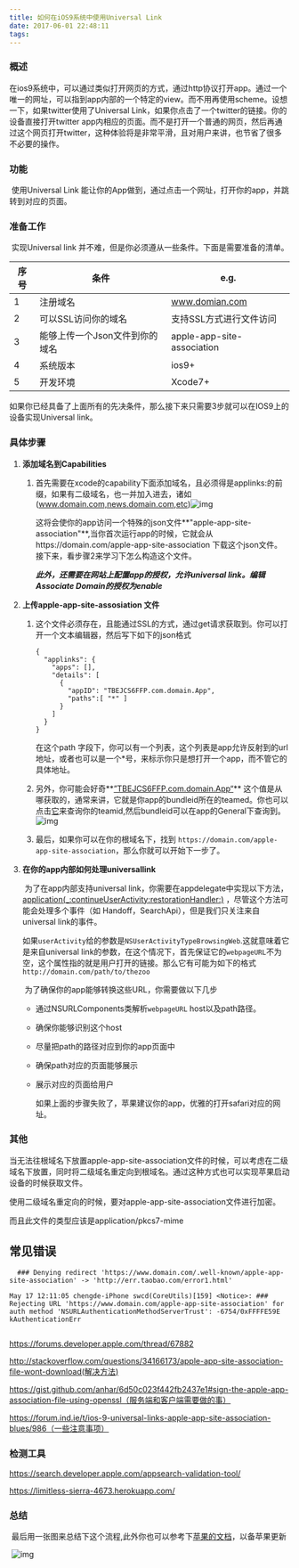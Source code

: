 ```yaml
---
title: 如何在iOS9系统中使用Universal Link
date: 2017-06-01 22:48:11
tags:
---
```


### 概述

​	在ios9系统中，可以通过类似打开网页的方式，通过http协议打开app。通过一个唯一的网址，可以指到app内部的一个特定的view。而不用再使用scheme。设想一下，如果twitter使用了Universal Link，如果你点击了一个twitter的链接。你的设备直接打开twitter app内相应的页面。而不是打开一个普通的网页，然后再通过这个网页打开twitter，这种体验将是非常平滑，且对用户来讲，也节省了很多不必要的操作。

<!--more-->

### 功能

​	使用Universal Link 能让你的App做到，通过点击一个网址，打开你的app，并跳转到对应的页面。

### 准备工作

​	实现Universal link 并不难，但是你必须遵从一些条件。下面是需要准备的清单。

| 序号   | 条件                | e.g.                       |
| ---- | ----------------- | -------------------------- |
| 1    | 注册域名              | www.domian.com             |
| 2    | 可以SSL访问你的域名       | 支持SSL方式进行文件访问              |
| 3    | 能够上传一个Json文件到你的域名 | apple-app-site-association |
| 4    | 系统版本              | ios9+                      |
| 5    | 开发环境              | Xcode7+                    |

​	  如果你已经具备了上面所有的先决条件，那么接下来只需要3步就可以在IOS9上的设备实现Universal link。

### 具体步骤

1. **添加域名到Capabilities**

   1. 首先需要在xcode的capability下面添加域名，且必须得是applinks:的前缀，如果有二级域名，也一并加入进去，诸如(www.domain.com,news.domain.com,etc)![img](如何在iOS9系统中使用Universal-Link/apple_capabilities.png)

      这将会使你的app访问一个特殊的json文件**"apple-app-site-association"**,当你首次运行app的时候，它就会从https://domain.com/apple-app-site-association 下载这个json文件。接下来，看步骤2来学习下怎么构造这个文件。

      ***此外，还需要在网站上配置app的授权，允许universal link。编辑Associate Domain的授权为enable***

2. **上传apple-app-site-assosiation 文件**

   1. 这个文件必须存在，且能通过SSL的方式，通过get请求获取到。你可以打开一个文本编辑器，然后写下如下的json格式

      ```objc
      {
        "applinks": {
          "apps": [],
          "details": [
            {
              "appID": "TBEJCS6FFP.com.domain.App",
              "paths":[ "*" ]
            }
          ]
        }
      }
      ```

      在这个path 字段下，你可以有一个列表，这个列表是app允许反射到的url地址，或者也可以是一个*号，来标示你只是想打开一个app，而不管它的具体地址。

   2. 另外，你可能会好奇**<u>”TBEJCS6FFP.com.domain.App“</u>** 这个值是从哪获取的，通常来讲，它就是你app的bundleid所在的teamed。你也可以点击[它](https://idmsa.apple.com/IDMSWebAuth/login?appIdKey=891bd3417a7776362562d2197f89480a8547b108fd934911bcbea0110d07f757&path=%2Faccount%2F&rv=1#accountSummary)来查询你的teamid,然后bundleid可以在app的General下查询到。![img](如何在iOS9系统中使用Universal-Link/apple_team_id.png)

   3. 最后，如果你可以在你的根域名下，找到 `https://domain.com/apple-app-site-association`，那么你就可以开始下一步了。

3. **在你的app内部如何处理universallink**

   ​	为了在app内部支持universal link，你需要在appdelegate中实现以下方法，[application(_:continueUserActivity:restorationHandler:)](https://developer.apple.com/library/ios/documentation/UIKit/Reference/UIApplicationDelegate_Protocol/index.html#//apple_ref/occ/intfm/UIApplicationDelegate/application:continueUserActivity:restorationHandler:) ，尽管这个方法可能会处理多个事件（如 Handoff，SearchApi），但是我们只关注来自universal link的事件。

   ​	如果`userActivity`给的参数是`NSUserActivityTypeBrowsingWeb`.这就意味着它是来自universal link的参数，在这个情况下，首先保证它的`webpageURL`不为空，这个属性指的就是用户打开的链接。那么它有可能为如下的格式`http://domain.com/path/to/thezoo`

   ​	为了确保你的app能够转换这些URL，你需要做以下几步

   - 通过NSURLComponents类解析`webpageURL` host以及path路径。

   - 确保你能够识别这个host

   - 尽量把path的路径对应到你的app页面中

   - 确保path对应的页面能够展示

   - 展示对应的页面给用户

     如果上面的步骤失败了，苹果建议你的app，优雅的打开safari对应的网址。

### 其他

当无法往根域名下放置apple-app-site-association文件的时候，可以考虑在二级域名下放置，同时将二级域名重定向到根域名。通过这种方式也可以实现苹果启动设备的时候获取文件。

使用二级域名重定向的时候，要对apple-app-site-association文件进行加密。

而且此文件的类型应该是application/pkcs7-mime

## 常见错误


```objc
  ### Denying redirect 'https://www.domain.com/.well-known/apple-app-site-association' -> 'http://err.taobao.com/error1.html'

May 17 12:11:05 chengde-iPhone swcd(CoreUtils)[159] <Notice>: ### Rejecting URL 'https://www.domain.com/apple-app-site-association' for auth method 'NSURLAuthenticationMethodServerTrust': -6754/0xFFFFE59E kAuthenticationErr
  
```



https://forums.developer.apple.com/thread/67882 

http://stackoverflow.com/questions/34166173/apple-app-site-association-file-wont-download(解决方法)

https://gist.github.com/anhar/6d50c023f442fb2437e1#sign-the-apple-app-association-file-using-openssl（服务端和客户端需要做的事）

https://forum.ind.ie/t/ios-9-universal-links-apple-app-site-association-blues/986（一些注意事项）

### 检测工具

https://search.developer.apple.com/appsearch-validation-tool/

https://limitless-sierra-4673.herokuapp.com/

### 总结

​	最后用一张图来总结下这个流程,此外你也可以参考下[苹果的文档](https://developer.apple.com/library/content/documentation/General/Conceptual/AppSearch/UniversalLinks.html)，以备苹果更新

​	![img](如何在iOS9系统中使用Universal-Link/universal_links.png)

